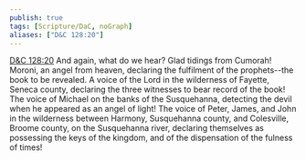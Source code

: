 ```yaml
---
publish: true
tags: [Scripture/DaC, noGraph]
aliases: ["D&C 128:20"]
---
```

[D&C 128:20](https://churchofjesuschrist.org/study/scriptures/dc-testament/dc/128?lang=eng&id=p20#p20) And again, what do we hear? Glad tidings from Cumorah! Moroni, an angel from heaven, declaring the fulfilment of the prophets--the book to be revealed. A voice of the Lord in the wilderness of Fayette, Seneca county, declaring the three witnesses to bear record of the book! The voice of Michael on the banks of the Susquehanna, detecting the devil when he appeared as an angel of light! The voice of Peter, James, and John in the wilderness between Harmony, Susquehanna county, and Colesville, Broome county, on the Susquehanna river, declaring themselves as possessing the keys of the kingdom, and of the dispensation of the fulness of times!
